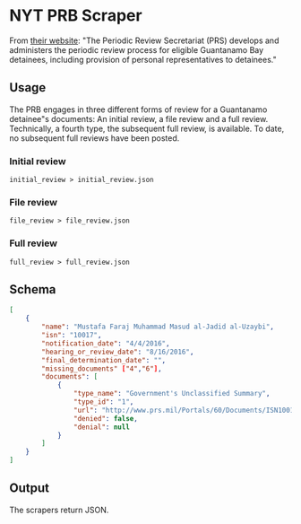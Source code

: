 # NYT PRB Scraper

From [their website](http://www.prs.mil/): "The Periodic Review Secretariat (PRS) develops and administers the periodic review process for eligible Guantanamo Bay detainees, including provision of personal representatives to detainees."

## Usage

The PRB engages in three different forms of review for a Guantanamo detainee"s documents: An initial review, a file review and a full review. Technically, a fourth type, the subsequent full review, is available. To date, no subsequent full reviews have been posted.


### Initial review
```
initial_review > initial_review.json
```

### File review
```
file_review > file_review.json
```

### Full review
```
full_review > full_review.json
```

## Schema
```json
[
    {
        "name": "Mustafa Faraj Muhammad Masud al-Jadid al-Uzaybi",
        "isn": "10017",
        "notification_date": "4/4/2016",
        "hearing_or_review_date": "8/16/2016",
        "final_determination_date": "",
        "missing_documents" ["4","6"],
        "documents": [
            {
                "type_name": "Government's Unclassified Summary",
                "type_id": "1",
                "url": "http://www.prs.mil/Portals/60/Documents/ISN10017/160331_U_ISN10017_GOVERNMENTS_UNCLASSIFIED_SUMMARY_PUBLIC.pdf",
                "denied": false,
                "denial": null
            }
        ]
    }
]
```

## Output

The scrapers return JSON.
